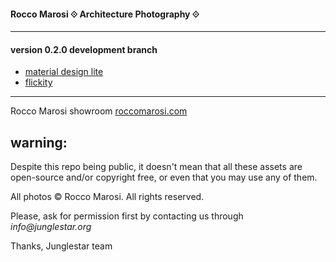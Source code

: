 #### Rocco Marosi ⟐ Architecture Photography ⟐
- - - -

#### version 0.2.0 development branch
- [material design lite](http://www.getmdl.io/started/index.html#download)
- [flickity](http://flickity.metafizzy.co/)

- - - -

Rocco Marosi showroom [roccomarosi.com](http://roccomarosi.com)


## warning:

Despite this repo being public, it doesn't mean that all these assets are open-source and/or copyright free, or even that you may use any of them.

All photos © Rocco Marosi. All rights reserved.

Please, ask for permission first by contacting us through _info@junglestar.org_

Thanks, Junglestar team



